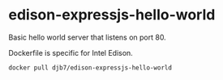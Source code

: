 # edison-expressjs-hello-world

Basic hello world server that listens on port 80.

Dockerfile is specific for Intel Edison.

`docker pull djb7/edison-expressjs-hello-world`
